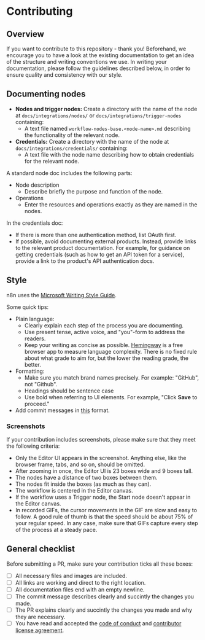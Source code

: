 # Contributing

## Overview

If you want to contribute to this repository - thank you! Beforehand, we encourage you to have a look at the existing documentation to get an idea of the structure and writing conventions we use. In writing your documentation, please follow the guidelines described below, in order to ensure quality and consistency with our style.

## Documenting nodes

* **Nodes and trigger nodes:** Create a directory with the name of the node at `docs/integrations/nodes/` or `docs/integrations/trigger-nodes` containing:
  - A text file named `workflow-nodes-base.<node-name>.md` describing the functionality of the relevant node.
* **Credentials:** Create a directory with the name of the node at `docs/integrations/credentials/` containing:
  - A text file with the node name describing how to obtain credentials for the relevant node.

A standard node doc includes the following parts:
* Node description
  - Describe briefly the purpose and function of the node.
* Operations
  - Enter the resources and operations exactly as they are named in the nodes.

In the credentials doc:
* If there is more than one authentication method, list OAuth first.
* If possible, avoid documenting external products. Instead, provide links to the relevant product documentation. For example, for guidance on getting credentials (such as how to get an API token for a service), provide a link to the product's API authentication docs. 


## Style

n8n uses the [Microsoft Writing Style Guide](https://docs.microsoft.com/en-us/style-guide/welcome/).

Some quick tips:

* Plain language:
  * Clearly explain each step of the process you are documenting.
  * Use present tense, active voice, and "you"-form to address the readers.
  * Keep your writing as concise as possible. [Hemingway](https://hemingwayapp.com/) is a free browser app to measure language complexity. There is no fixed rule about what grade to aim for, but the lower the reading grade, the better.
* Formatting:
  * Make sure you match brand names precisely. For example: "GitHub", not "Github".
  * Headings should be sentence case
  * Use bold when referring to UI elements. For example, "Click **Save** to proceed."
* Add commit messages in [this](https://gist.github.com/parmentf/035de27d6ed1dce0b36a) format.

### Screenshots

If your contribution includes screenshots, please make sure that they meet the following criteria:

- Only the Editor UI appears in the screenshot. Anything else, like the browser frame, tabs, and so on, should be omitted.
- After zooming in once, the Editor UI is 23 boxes wide and 9 boxes tall.
- The nodes have a distance of two boxes between them.
- The nodes fit inside the boxes (as much as they can).
- The workflow is centered in the Editor canvas.
- If the workflow uses a Trigger node, the Start node doesn't appear in the Editor canvas.
- In recorded GIFs, the cursor movements in the GIF are slow and easy to follow. A good rule of thumb is that the speed should be about 75% of your regular speed. In any case, make sure that GIFs capture every step of the process at a steady pace.


## General checklist

Before submitting a PR, make sure your contribution ticks all these boxes:

- [ ] All necessary files and images are included.
- [ ] All links are working and direct to the right location.
- [ ] All documentation files end with an empty newline.
- [ ] The commit message describes clearly and succintly the changes you made.
- [ ] The PR explains clearly and succintly the changes you made and why they are necessary.
- [ ] You have read and accepted the [code of conduct](https://github.com/n8n-io/n8n-docs/blob/master/CODE_OF_CONDUCT.md) and [contributor license agreement](https://github.com/n8n-io/n8n-docs/blob/master/CONTRIBUTOR_LICENSE_AGREEMENT.md).
